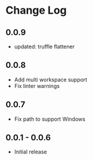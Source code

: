 # Change Log

## 0.0.9
- updated: truffle flattener

## 0.0.8
- Add multi workspace support
- Fix linter warnings

## 0.0.7
- Fix path to support Windows

## 0.0.1 - 0.0.6
- Initial release
